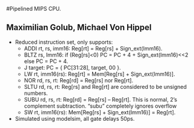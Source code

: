 #Pipelined MIPS CPU. 

## Maximilian Golub, Michael Von Hippel
 * Reduced instruction set, only supports:
 	* ADDI rt, rs, imm16: Reg[rt] = Reg[rs] + Sign_ext(Imm16).
	* BLTZ rs, Imm16: if (Reg[rs]<0) PC = PC + 4 + Sign_ext(Imm16)<<2 else PC = PC + 4. 
	* J target: PC = { PC[31:28], target, 00 }. 
	* LW rt, imm16(rs): Reg[rt] = Mem[Reg[rs] + Sign_ext(Imm16)].
	* NOR rd, rs, rt: Reg[rd] = Reg[rs] nor Reg[rt].
	* SLTU rd, rs, rt: Reg[rs] and Reg[rt] are considered to be unsigned numbers.
	* SUBU rd, rs, rt: Reg[rd] = Reg[rs] – Reg[rt]. This is normal, 2’s complement subtraction. “subu” completely ignores overflow
	* SW rt, imm16(rs): Mem[Reg[rs] + Sign_ext(Imm16)] = Reg[rt].
 * Simulated using modelsim, all gate delays 50ps.
